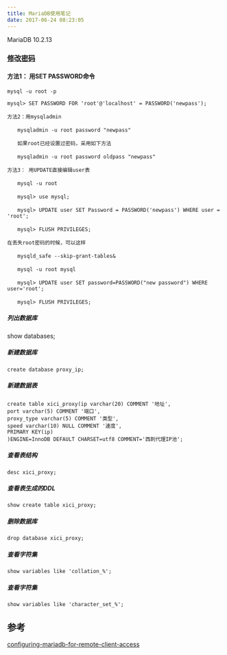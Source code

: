 ```yaml
---
title: MariaDB使用笔记
date: 2017-06-24 08:23:05
---
```

MariaDB 10.2.13

### [修改密码](https://www.cnblogs.com/liufei88866/p/5619215.html)
#### 方法1： 用SET PASSWORD命令
```
mysql -u root -p

mysql> SET PASSWORD FOR 'root'@'localhost' = PASSWORD('newpass');
```
```
方法2：用mysqladmin

　　mysqladmin -u root password "newpass"

　　如果root已经设置过密码，采用如下方法

　　mysqladmin -u root password oldpass "newpass"

方法3： 用UPDATE直接编辑user表

　　mysql -u root

　　mysql> use mysql;

　　mysql> UPDATE user SET Password = PASSWORD('newpass') WHERE user = 'root';

　　mysql> FLUSH PRIVILEGES;

在丢失root密码的时候，可以这样

　　mysqld_safe --skip-grant-tables&

　　mysql -u root mysql

　　mysql> UPDATE user SET password=PASSWORD("new password") WHERE user='root';

　　mysql> FLUSH PRIVILEGES;
```

##### 列出数据库

show databases;

##### 新建数据库

```
create database proxy_ip;
```

##### 新建数据表
```
create table xici_proxy(ip varchar(20) COMMENT '地址',
port varchar(5) COMMENT '端口', 
proxy_type varchar(5) COMMENT '类型', 
speed varchar(10) NULL COMMENT '速度',
PRIMARY KEY(ip)
)ENGINE=InnoDB DEFAULT CHARSET=utf8 COMMENT='西刺代理IP池';
```

##### 查看表结构
```
desc xici_proxy;
```

##### 查看表生成的DDL
```
show create table xici_proxy;
```
##### 删除数据库

```shell
drop database xici_proxy;
```

##### 查看字符集

```shell
show variables like 'collation_%';
```

##### 查看字符集

```shell
show variables like 'character_set_%';
```

## 参考

[configuring-mariadb-for-remote-client-access](https://mariadb.com/kb/zh-cn/configuring-mariadb-for-remote-client-access/)